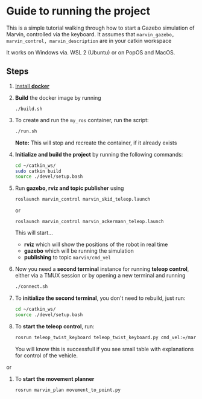 # Guide to running the project

This is a simple tutorial walking through how to start a Gazebo simulation of Marvin, controlled via the keyboard.
It assumes that `marvin_gazebo, marvin_control, marvin_description` are in your catkin workspace

It works on Windows via. WSL 2 (Ubuntu) or on PopOS and MacOS.

## Steps

1. [Install **docker**](<Install docker.md>)
1. **Build** the docker image by running
    ```
    ./build.sh
    ```
1. To create and run the `my_ros` container, run the script:
    ```bash
    ./run.sh
    ```
    **Note:** This will stop and recreate the container, if it already exists

1. **Initialize and build the project** by running the following commands:
    ```bash
    cd ~/catkin_ws/
    sudo catkin build
    source ./devel/setup.bash
    ```

1. Run **gazebo, rviz and topic publisher** using
    ```
    roslaunch marvin_control marvin_skid_teleop.launch
    ```
    or
    ```
    roslaunch marvin_control marvin_ackermann_teleop.launch
    ```


    This will start...
    - **rviz** which will show the positions of the robot in real time
    - **gazebo** which will be running the simulation
    - **publishing** to topic `marvin/cmd_vel`

1. Now you need a **second terminal** instance for running **teleop control**, either via a TMUX session or by opening a new terminal and running
    ```bash
    ./connect.sh
    ```

1. To **initialize the second terminal**, you don't need to rebuild, just run:
    ```bash
    cd ~/catkin_ws/
    source ./devel/setup.bash
    ```

1. To **start the teleop control**, run:

    ```bash
    rosrun teleop_twist_keyboard teleop_twist_keyboard.py cmd_vel:=/marvin/cmd_vel
    ```
    You will know this is successfull if you see small table with explanations for control of the vehicle.

or

1. To **start the movement planner**
    ```bash
    rosrun marvin_plan movement_to_point.py
    ```
